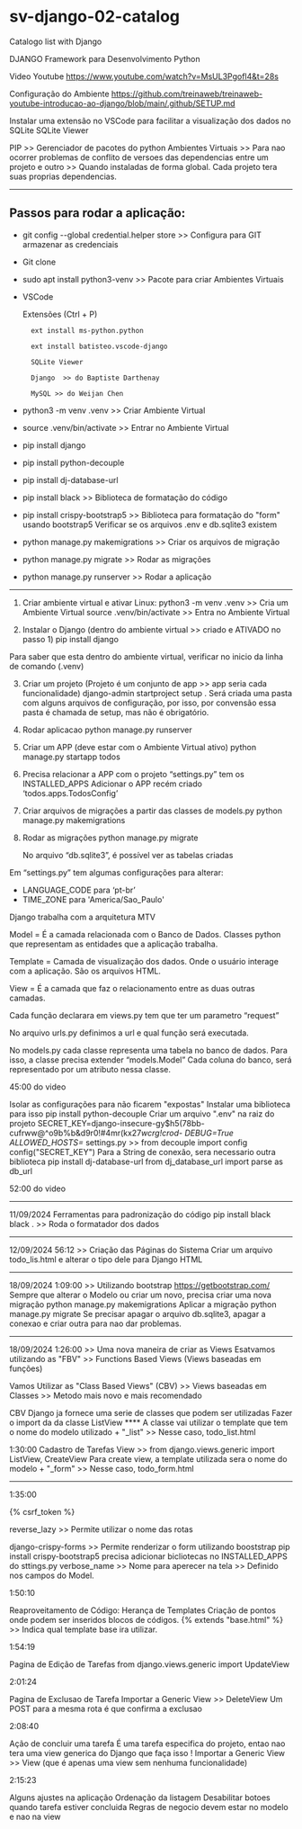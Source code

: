 # sv-django-02-catalog
Catalogo list with Django


DJANGO
Framework para Desenvolvimento Python


Video Youtube
	https://www.youtube.com/watch?v=MsUL3Pgofl4&t=28s
	
Configuração do Ambiente
https://github.com/treinaweb/treinaweb-youtube-introducao-ao-django/blob/main/.github/SETUP.md

Instalar uma extensão no VSCode para facilitar a visualização dos dados no SQLite
	SQLite Viewer

PIP >> Gerenciador de pacotes do python
Ambientes Virtuais >> Para nao ocorrer problemas de conflito de versoes das dependencias entre um projeto e outro >> Quando instaladas de forma global.
Cada projeto tera suas proprias dependencias.
	
--------------------------------------------------------
Passos para rodar a aplicação:
--------------------------------------------------------
- git config --global credential.helper store  >> Configura para GIT armazenar as credenciais
- Git clone
- sudo apt install python3-venv			>> Pacote para criar Ambientes Virtuais
- VSCode
  
	Extensões (Ctrl + P)

		ext install ms-python.python
  
		ext install batisteo.vscode-django
  
		SQLite Viewer

		Django  >> do Baptiste Darthenay

		MySQL >> do Weijan Chen
  
- python3 -m venv .venv 				>> Criar Ambiente Virtual
- source .venv/bin/activate 			>> Entrar no Ambiente Virtual
- pip install django
- pip install python-decouple
- pip install dj-database-url
- pip install black                     >> Biblioteca de formatação do código
- pip install crispy-bootstrap5			>> Biblioteca para formatação do "form" usando bootstrap5
Verificar se os arquivos .env e db.sqlite3 existem
- python manage.py makemigrations		>> Criar os arquivos de migração
- python manage.py migrate				>> Rodar as migrações
- python manage.py runserver			>> Rodar a aplicação

--------------------------------------------------------


1) Criar ambiente virtual e ativar
Linux:
		python3 -m venv .venv         >> Cria um Ambiente Virtual
		source .venv/bin/activate     >> Entra no Ambiente Virtual

2) Instalar o Django (dentro do ambiente virtual >> criado e ATIVADO no passo 1)
	pip install django

Para saber que esta dentro do ambiente virtual, verificar no inicio da linha de comando (.venv)

	
3) Criar um projeto (Projeto é um conjunto de app >> app seria cada funcionalidade)
	django-admin startproject setup .
Será criada uma pasta com alguns arquivos de configuração, por isso, por convensão essa pasta é chamada de setup, mas não é obrigatório.
	
4) Rodar aplicacao
	python manage.py runserver

5) Criar um APP (deve estar com o Ambiente Virtual ativo)
	python manage.py startapp todos

6) Precisa relacionar a APP com o projeto
“settings.py” tem os INSTALLED_APPS
Adicionar o APP recém criado
‘todos.apps.TodosConfig’

7) Criar arquivos de migrações a partir das classes de models.py
	python manage.py makemigrations

8) Rodar as migrações
	python manage.py migrate

    No arquivo “db.sqlite3”, é possível ver as tabelas criadas






Em “settings.py” tem algumas configurações para alterar:
- LANGUAGE_CODE para ‘pt-br’
- TIME_ZONE para 'America/Sao_Paulo'


Django trabalha com a arquitetura MTV

Model = É a camada relacionada com o Banco de Dados. Classes python que representam as entidades que a aplicação trabalha.

Template = Camada de visualização dos dados. Onde o usuário interage com a aplicação. São os arquivos HTML.

View = É a camada que faz o relacionamento entre as duas outras camadas.


Cada função declarara em views.py tem que ter um parametro “request”

No arquivo urls.py definimos a url e qual função será executada.

No models.py cada classe representa uma tabela no banco de dados.
Para isso, a classe precisa extender “models.Model”
Cada coluna do banco, será representado por um atributo nessa classe.


45:00 do video

Isolar as configurações para não ficarem "expostas"
    Instalar uma biblioteca para isso
        pip install python-decouple
    Criar um arquivo ".env" na raiz do projeto
        SECRET_KEY=django-insecure-gy$h5(78bb-cufrww@^o9b%b&d9r0!#4mr(kx27*wcrg!crod-
        DEBUG=True
        ALLOWED_HOSTS=*
    settings.py >> from decouple import config
    config("SECRET_KEY")
    Para a String de conexão, sera necessario outra biblioteca
        pip install dj-database-url
    from dj_database_url import parse as db_url

52:00 do video

--------------------------
11/09/2024
Ferramentas para padronização do código
    pip install black
    black .   >> Roda o formatador dos dados

--------------------------
12/09/2024
56:12 >> Criação das Páginas do Sistema
Criar um arquivo todo_lis.html e alterar o tipo dele para Django HTML

--------------------------
18/09/2024
1:09:00 >> Utilizando bootstrap
https://getbootstrap.com/
Sempre que alterar o Modelo ou criar um novo, precisa criar uma nova migração
	python manage.py makemigrations
Aplicar a migração
	python manage.py migrate
Se precisar apagar o arquivo db.sqlite3, apagar a conexao e criar outra para nao dar problemas.


--------------------------
18/09/2024
1:26:00 >> Uma nova maneira de criar as Views
Esatvamos utilizando as "FBV" >> Functions Based Views (Views baseadas em funções)

Vamos Utilizar as "Class Based Views" (CBV) >> Views baseadas em Classes >> Metodo mais novo e mais recomendado

CBV
	Django ja fornece uma serie de classes que podem ser utilizadas
	Fazer o import da da classe ListView 
	****  A classe vai utilizar o template que tem o nome do modelo utilizado + "_list" >> Nesse caso, todo_list.html

1:30:00
Cadastro de Tarefas
	View >> from django.views.generic import ListView, CreateView
	Para create view, a template utilizada sera o nome do modelo + "_form" >> Nesse caso, todo_form.html


-----------------------------
1:35:00

{% csrf_token %}

reverse_lazy >> Permite utilizar o nome das rotas

django-crispy-forms >> Permite renderizar o form utilizando booststrap
pip install crispy-bootstrap5
precisa adicionar bicliotecas no INSTALLED_APPS do sttings.py
verbose_name >> Nome para aperecer na tela >> Definido nos campos do Model.

1:50:10

Reaproveitamento de Código:
Herança de Templates
Criação de pontos onde podem ser inseridos blocos de códigos.
{% extends "base.html" %} >> Indica qual template base ira utilizar.

1:54:19

Pagina de Edição de Tarefas
from django.views.generic import UpdateView

2:01:24

Pagina de Exclusao de Tarefa
Importar a Generic View >> DeleteView
Um POST para a mesma rota é que confirma a exclusao

2:08:40

Ação de concluir uma tarefa
É uma tarefa especifica do projeto, entao nao tera uma view generica do Django que faça isso !
Importar a Generic View >> View (que é apenas uma view sem nenhuma funcionalidade)

2:15:23

Alguns ajustes na aplicação
Ordenação da listagem
Desabilitar botoes quando tarefa estiver concluida
Regras de negocio devem estar no modelo e nao na view





